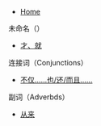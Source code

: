 * [Home](/index)

未命名（）

* [才、就](/cai_jiu)

连接词（Conjunctions）

* [不仅……也/还/而且……](/bujin_erqie)

副词（Adverbds）

* [从来](/conglai)